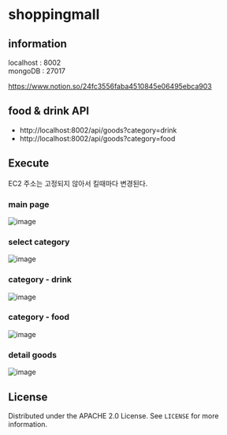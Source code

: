 # shoppingmall

## information
localhost : 8002 <br>
mongoDB : 27017 <br>

https://www.notion.so/24fc3556faba4510845e06495ebca903

## food & drink API<br>
- http://localhost:8002/api/goods?category=drink<br>
- http://localhost:8002/api/goods?category=food

## Execute
EC2 주소는 고정되지 않아서 킬때마다 변경된다.

### main page
![image](https://user-images.githubusercontent.com/70627982/145027012-6c5a46ed-80d7-4bf6-bbb1-e2cff649d80a.png)

### select category
![image](https://user-images.githubusercontent.com/70627982/145027207-e8a7c123-d1d5-4a4e-a66b-3c306d3ad57b.png)

### category - drink
![image](https://user-images.githubusercontent.com/70627982/145027256-af31c865-4c88-4648-ad9a-a5ebcf9db443.png)

### category - food
![image](https://user-images.githubusercontent.com/70627982/145027306-3985cb47-8d45-4a4e-a43f-7f5525c0562c.png)

### detail goods
![image](https://user-images.githubusercontent.com/70627982/145027604-53e8f749-81f4-4650-bad3-b89581551072.png)


## License
Distributed under the APACHE 2.0 License. See `LICENSE` for more information.
